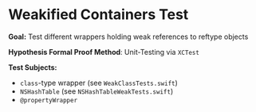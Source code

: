 # Weakified Containers Test

**Goal:** Test different wrappers holding weak references to reftype objects

**Hypothesis Formal Proof Method**: Unit-Testing via `XCTest`

**Test Subjects:**
- `class`-type wrapper (see `WeakClassTests.swift`)
- `NSHashTable` (see `NSHashTableWeakTests.swift`)
- `@propertyWrapper`
